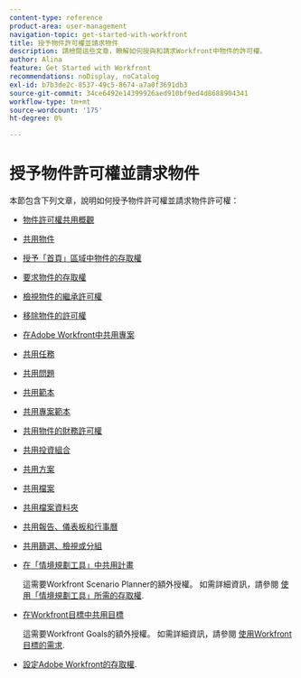 ```yaml
---
content-type: reference
product-area: user-management
navigation-topic: get-started-with-workfront
title: 授予物件許可權並請求物件
description: 請檢閱這些文章，瞭解如何授與和請求Workfront中物件的許可權。
author: Alina
feature: Get Started with Workfront
recommendations: noDisplay, noCatalog
exl-id: b7b3de2c-8537-49c5-8674-a7a0f3691db3
source-git-commit: 34ce6492e14399926aed910bf9ed4d8688904341
workflow-type: tm+mt
source-wordcount: '175'
ht-degree: 0%

---
```


# 授予物件許可權並請求物件

本節包含下列文章，說明如何授予物件許可權並請求物件許可權：

* [物件許可權共用概觀](../../workfront-basics/grant-and-request-access-to-objects/sharing-permissions-on-objects-overview.md)
* [共用物件](../../workfront-basics/grant-and-request-access-to-objects/share-an-object.md)
* [授予「首頁」區域中物件的存取權](../../workfront-basics/grant-and-request-access-to-objects/grant-access-home.md)
* [要求物件的存取權](../../workfront-basics/grant-and-request-access-to-objects/request-access.md)
* [檢視物件的繼承許可權](../../workfront-basics/grant-and-request-access-to-objects/view-inherited-permissions-on-objects.md)
* [移除物件的許可權](../../workfront-basics/grant-and-request-access-to-objects/remove-permissions-from-objects.md)
* [在Adobe Workfront中共用專案](../../workfront-basics/grant-and-request-access-to-objects/share-a-project.md)
* [共用任務](../../workfront-basics/grant-and-request-access-to-objects/share-a-task.md)
* [共用問題](../../workfront-basics/grant-and-request-access-to-objects/share-an-issue.md)
* [共用範本](../../workfront-basics/grant-and-request-access-to-objects/share-a-template.md)
* [共用專案範本](../../manage-work/projects/create-and-manage-templates/share-project-template.md)
* [共用物件的財務許可權](../../workfront-basics/grant-and-request-access-to-objects/share-financial-permissions-object.md)
* [共用投資組合](../../workfront-basics/grant-and-request-access-to-objects/share-a-portfolio..md)
* [共用方案](../../workfront-basics/grant-and-request-access-to-objects/share-a-program.md)
* [共用檔案](../../workfront-basics/grant-and-request-access-to-objects/document-permissions.md)
* [共用檔案資料夾](../../workfront-basics/grant-and-request-access-to-objects/share-a-document-folder.md)
* [共用報告、儀表板和行事曆](../../workfront-basics/grant-and-request-access-to-objects/permissions-reports-dashboards-calendars.md)
* [共用篩選、檢視或分組](../../reports-and-dashboards/reports/reporting-elements/share-filter-view-grouping.md)
* [在「情境規劃工具」中共用計畫](../../scenario-planner/share-a-plan.md)

  這需要Workfront Scenario Planner的額外授權。 如需詳細資訊，請參閱 [使用「情境規劃工具」所需的存取權](../../scenario-planner/access-needed-to-use-sp.md).

* [在Workfront目標中共用目標](../../workfront-goals/workfront-goals-settings/share-a-goal.md)

  這需要Workfront Goals的額外授權。 如需詳細資訊，請參閱 [使用Workfront目標的需求](../../workfront-goals/goal-management/access-needed-for-wf-goals.md).

* [設定Adobe Workfront的存取權](../../administration-and-setup/add-users/configure-and-grant-access/configure-access.md).
